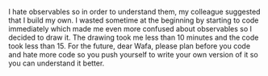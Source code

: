 I hate observables so in order to understand them, my colleague suggested that I build my own. 
I wasted sometime at the beginning by starting to code immediately which made me even more confused about observables so I decided to draw it. The drawing took me less than 10 minutes and the code took less than 15. 
For the future, dear Wafa, please plan before you code and hate more code so you push yourself to write your own version of it so you can understand it better. 
